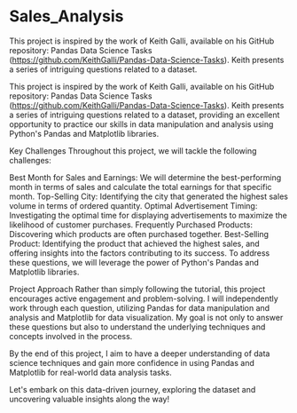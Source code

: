 # Sales_Analysis
This project is inspired by the work of Keith Galli, available on his GitHub repository: Pandas Data Science Tasks (https://github.com/KeithGalli/Pandas-Data-Science-Tasks). Keith presents a series of intriguing questions related to a dataset.

This project is inspired by the work of Keith Galli, available on his GitHub repository: Pandas Data Science Tasks (https://github.com/KeithGalli/Pandas-Data-Science-Tasks). Keith presents a series of intriguing questions related to a dataset, providing an excellent opportunity to practice our skills in data manipulation and analysis using Python's Pandas and Matplotlib libraries.

Key Challenges
Throughout this project, we will tackle the following challenges:

Best Month for Sales and Earnings: We will determine the best-performing month in terms of sales and calculate the total earnings for that specific month.
Top-Selling City: Identifying the city that generated the highest sales volume in terms of ordered quantity.
Optimal Advertisement Timing: Investigating the optimal time for displaying advertisements to maximize the likelihood of customer purchases.
Frequently Purchased Products: Discovering which products are often purchased together.
Best-Selling Product: Identifying the product that achieved the highest sales, and offering insights into the factors contributing to its success.
To address these questions, we will leverage the power of Python's Pandas and Matplotlib libraries.

Project Approach
Rather than simply following the tutorial, this project encourages active engagement and problem-solving. I will independently work through each question, utilizing Pandas for data manipulation and analysis and Matplotlib for data visualization. My goal is not only to answer these questions but also to understand the underlying techniques and concepts involved in the process.

By the end of this project, I aim to have a deeper understanding of data science techniques and gain more confidence in using Pandas and Matplotlib for real-world data analysis tasks.

Let's embark on this data-driven journey, exploring the dataset and uncovering valuable insights along the way!
